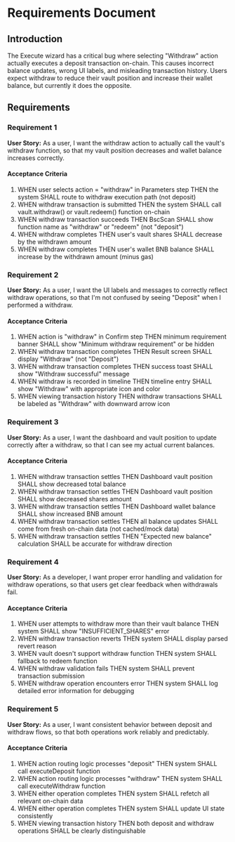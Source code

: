 # Requirements Document

## Introduction

The Execute wizard has a critical bug where selecting "Withdraw" action actually executes a deposit transaction on-chain. This causes incorrect balance updates, wrong UI labels, and misleading transaction history. Users expect withdraw to reduce their vault position and increase their wallet balance, but currently it does the opposite.

## Requirements

### Requirement 1

**User Story:** As a user, I want the withdraw action to actually call the vault's withdraw function, so that my vault position decreases and wallet balance increases correctly.

#### Acceptance Criteria

1. WHEN user selects action = "withdraw" in Parameters step THEN the system SHALL route to withdraw execution path (not deposit)
2. WHEN withdraw transaction is submitted THEN the system SHALL call vault.withdraw() or vault.redeem() function on-chain
3. WHEN withdraw transaction succeeds THEN BscScan SHALL show function name as "withdraw" or "redeem" (not "deposit")
4. WHEN withdraw completes THEN user's vault shares SHALL decrease by the withdrawn amount
5. WHEN withdraw completes THEN user's wallet BNB balance SHALL increase by the withdrawn amount (minus gas)

### Requirement 2

**User Story:** As a user, I want the UI labels and messages to correctly reflect withdraw operations, so that I'm not confused by seeing "Deposit" when I performed a withdraw.

#### Acceptance Criteria

1. WHEN action is "withdraw" in Confirm step THEN minimum requirement banner SHALL show "Minimum withdraw requirement" or be hidden
2. WHEN withdraw transaction completes THEN Result screen SHALL display "Withdraw" (not "Deposit")
3. WHEN withdraw transaction completes THEN success toast SHALL show "Withdraw successful" message
4. WHEN withdraw is recorded in timeline THEN timeline entry SHALL show "Withdraw" with appropriate icon and color
5. WHEN viewing transaction history THEN withdraw transactions SHALL be labeled as "Withdraw" with downward arrow icon

### Requirement 3

**User Story:** As a user, I want the dashboard and vault position to update correctly after a withdraw, so that I can see my actual current balances.

#### Acceptance Criteria

1. WHEN withdraw transaction settles THEN Dashboard vault position SHALL show decreased total balance
2. WHEN withdraw transaction settles THEN Dashboard vault position SHALL show decreased shares amount
3. WHEN withdraw transaction settles THEN Dashboard wallet balance SHALL show increased BNB amount
4. WHEN withdraw transaction settles THEN all balance updates SHALL come from fresh on-chain data (not cached/mock data)
5. WHEN withdraw transaction settles THEN "Expected new balance" calculation SHALL be accurate for withdraw direction

### Requirement 4

**User Story:** As a developer, I want proper error handling and validation for withdraw operations, so that users get clear feedback when withdrawals fail.

#### Acceptance Criteria

1. WHEN user attempts to withdraw more than their vault balance THEN system SHALL show "INSUFFICIENT_SHARES" error
2. WHEN withdraw transaction reverts THEN system SHALL display parsed revert reason
3. WHEN vault doesn't support withdraw function THEN system SHALL fallback to redeem function
4. WHEN withdraw validation fails THEN system SHALL prevent transaction submission
5. WHEN withdraw operation encounters error THEN system SHALL log detailed error information for debugging

### Requirement 5

**User Story:** As a user, I want consistent behavior between deposit and withdraw flows, so that both operations work reliably and predictably.

#### Acceptance Criteria

1. WHEN action routing logic processes "deposit" THEN system SHALL call executeDeposit function
2. WHEN action routing logic processes "withdraw" THEN system SHALL call executeWithdraw function
3. WHEN either operation completes THEN system SHALL refetch all relevant on-chain data
4. WHEN either operation completes THEN system SHALL update UI state consistently
5. WHEN viewing transaction history THEN both deposit and withdraw operations SHALL be clearly distinguishable